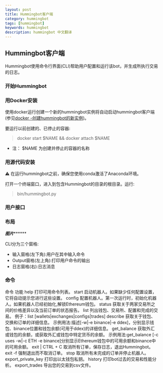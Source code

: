 ```yaml
---
layout: post
title: Hummingbot客户端
category: hummingbot
tags: [hummingbot]
keywords: hummingbot
description: hummingbot 中文翻译
---
```


## Hummingbot客户端

Hummingbot使用命令行界面(CLI)帮助用户配置和运行该bot，并生成所执行交易的日志。

### 开始Hummingbot

### 用Docker安装

使用docker运行创建一个新的hummingbot实例将自动启动hummingbot客户端(参见[docker -创建hummingbot的新实例](https://docs.hummingbot.io/installation/docker#create-new-instance-of-hummingbot))。

要运行以前创建的、已停止的容器:

> docker start $NAME && docker attach $NAME

- 注： $NAME 为创建并停止的容器的名称

### 用源代码安装

⚠️
在运行hummingbot之前，确保您使用conda激活了Anaconda环境。

打开一个终端窗口，进入到包含Hummingbot的目录的根目录。运行:
> bin/hummingbot.py

### 用户接口
### 布局

***************************图片*********************************

CLI分为三个窗格:

- 输入窗格(左下角):用户在其中输入命令
- Output窗格(左上角):打印用户命令的输出
- 日志窗格(右):日志消息

### 命令

命令               功能
help              打印可用命令列表。
start             启动机器人。如果缺少任何配置设置，它将自动提示您进行这些设置。
config            配置机器人。第一次运行时，初始化机器人。如果机器人已经初始化,解锁Ethereum钱包。
status            获取关于两家交易所之间的价格差异以及当前订单的状态报告。
list              列出钱包、交易所、配置和完成的交易。
                    例子：list [wallets|exchanges|configs|trades]
describe          获取关于钱包、交换和订单的详细信息。
                  示例用法:描述[-w|-e binance|-e ddex]，分别显示钱包、binance位置和钱包余额(可用于ddex)的详细信息。
get_balance       获取外汇或钱包的余额，或获取外汇或钱包中特定货币的余额。
                    示例用法:get_balance [-c uses -w|-c ETH -e binance]分别显示Ethereum钱包中的可用余额和binance中的可用余额。
 exit | CTRL + C  取消所有订单，保存日志，退出Hummingbot。
 exit -f          强制退出而不取消订单。
 stop             取消所有未完成的订单并停止机器人。
 export_private_key  打印出以太钱包私钥。
 history          打印bot过去的交易和性能分析。
 export_trades    导出您的交易到csv文件。

